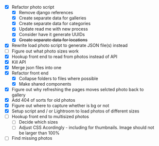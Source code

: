 - [x] Refactor photo script
    - [x] Remove django references
    - [x] Create separate data for galleries
    - [x] Create separate data for categories
    - [x] Update read me with new process
    - [x] Consider have it generate UUIDs
    - [x] ~~Create separate data for locations~~
- [x] Rewrite load photo script to generate JSON file(s) instead
- [ ] Figure out what photo sizes work
- [x] Hookup front end to read from photos instead of API
- [x] Kill API
- [x] Merge json files into one
- [x] Refactor front end
    - [x] Collapse folders to files where possible
    - [x] Make shared components 
- [x] Figure out why refreshing the pages moves selcted photo back to gallery
- [x] Add 404 of sorts for old photos
- [x] Figure out where to capture whether is bg or not
- [x] Setup script and / or Lightroom to load photos of different sizes
- [ ] Hookup front end to multisized photos
    - [ ] Decide which sizes
    - [ ] Adjust CSS Acordingly - including for thumbnails. Image should not be larger than 100%
- [ ] Find missing photos